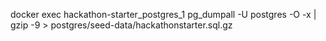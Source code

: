 <!-- run from project root -->

docker exec hackathon-starter_postgres_1 pg_dumpall -U postgres -O -x | gzip -9 > postgres/seed-data/hackathonstarter.sql.gz

